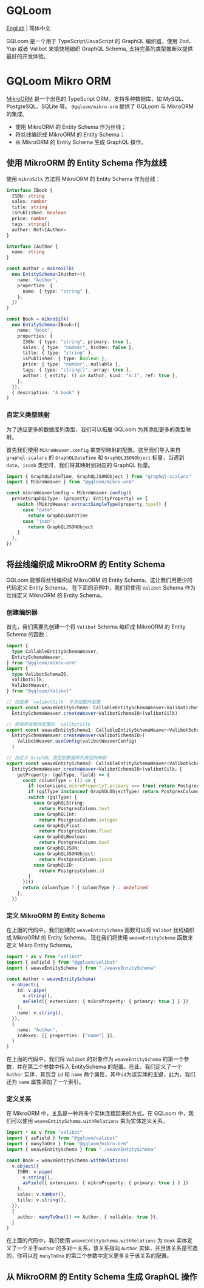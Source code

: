 # GQLoom

[English](./README.md) | 简体中文

GQLoom 是一个用于 TypeScript/JavaScript 的 GraphQL 编织器，使用 Zod、Yup 或者 Valibot 来愉快地编织 GraphQL Schema, 支持完善的类型推断以提供最好的开发体验。

# GQLoom Mikro ORM

[MikroORM](https://mikro-orm.io/) 是一个出色的 TypeScript ORM，支持多种数据库，如 MySQL、PostgreSQL、SQLite 等。
`@gqloom/mikro-orm` 提供了 GQLoom 与 MikroORM 的集成。

- 使用 MikroORM 的 Entity Schema 作为丝线；
- 将丝线编织成 MikroORM 的 Entity Schema；
- 从 MikroORM 的 Entity Schema 生成 GraphQL 操作。

## 使用 MikroORM 的 Entity Schema 作为丝线

使用 `mikroSilk` 方法将 MikroORM 的 Entity Schema 作为丝线：

```ts
interface IBook {
  ISBN: string
  sales: number
  title: string
  isPublished: boolean
  price: number
  tags: string[]
  author: Ref<IAuthor>
}

interface IAuthor {
  name: string
}

const Author = mikroSilk(
  new EntitySchema<IAuthor>({
    name: "Author",
    properties: {
      name: { type: "string" },
    },
  })
)

const Book = mikroSilk(
  new EntitySchema<IBook>({
    name: "Book",
    properties: {
      ISBN: { type: "string", primary: true },
      sales: { type: "number", hidden: false },
      title: { type: "string" },
      isPublished: { type: Boolean },
      price: { type: "number", nullable },
      tags: { type: "string[]", array: true },
      author: { entity: () => Author, kind: "m:1", ref: true },
    },
  }),
  { description: "A book" }
)
```

### 自定义类型映射

为了适应更多的数据库列类型，我们可以拓展 GQLoom 为其添加更多的类型映射。

首先我们使用 `MikroWeaver.config` 来类型映射的配置。这里我们导入来自 `graphql-scalars` 的 `GraphQLDateTime` 和 `GraphQLJSONObject` 标量，当遇到 `date`、`jsonb` 类型时，我们将其映射到对应的 GraphQL 标量。

```ts
import { GraphQLDateTime, GraphQLJSONObject } from "graphql-scalars"
import { MikroWeaver } from "@gqloom/mikro-orm"

const mikroWeaverConfig = MikroWeaver.config({
  presetGraphQLType: (property: EntityProperty) => {
    switch (MikroWeaver.extractSimpleType(property.type)) {
      case "date":
        return GraphQLDateTime
      case "json":
        return GraphQLJSONObject
    }
  },
})
```

## 将丝线编织成 MikroORM 的 Entity Schema

GQLoom 能够将丝线编织成 MikroORM 的 Entity Schema，这让我们用更少的代码定义 Entity Schema。
在下面的示例中，我们将使用 `Valibot` Schema 作为丝线定义 MikroORM 的 Entity Schema。

### 创建编织器

首先，我们需要先创建一个将 `Valibot` Schema 编织成 MikroORM 的 Entity Schema 的函数：

```ts
import {
  type CallableEntitySchemaWeaver,
  EntitySchemaWeaver,
} from "@gqloom/mikro-orm"
import {
  type ValibotSchemaIO,
  valibotSilk,
  ValibotWeaver,
} from "@gqloom/Valibot"

// 仅使用 `valibotSilk` 不添加额外配置
export const weaveEntitySchema: CallableEntitySchemaWeaver<ValibotSchemaIO> =
  EntitySchemaWeaver.createWeaver<ValibotSchemaIO>(valibotSilk)

// 使用带有额外配置的 `valibotSilk`
export const weaveEntitySchema1: CallableEntitySchemaWeaver<ValibotSchemaIO> =
  EntitySchemaWeaver.createWeaver<ValibotSchemaIO>(
    ValibotWeaver.useConfig(valibotWeaverConfig)
  )

// 自定义 GraphQL 类型到数据库列类型的映射
export const weaveEntitySchema2: CallableEntitySchemaWeaver<ValibotSchemaIO> =
  EntitySchemaWeaver.createWeaver<ValibotSchemaIO>(valibotSilk，{
    getProperty: (gqlType, field) => {
      const columnType = (() => {
        if (extensions.mikroProperty?.primary === true) return PostgresColumn.id
        if (gqlType instanceof GraphQLObjectType) return PostgresColumn.jsonb
        switch (gqlType) {
          case GraphQLString:
            return PostgresColumn.text
          case GraphQLInt:
            return PostgresColumn.integer
          case GraphQLFloat:
            return PostgresColumn.float
          case GraphQLBoolean:
            return PostgresColumn.bool
          case GraphQLJSON:
          case GraphQLJSONObject:
            return PostgresColumn.jsonb
          case GraphQLID:
            return PostgresColumn.id
        }
      })()
      return columnType ? { columnType } : undefined
    },
  })
```

### 定义 MikroORM 的 Entity Schema

在上面的代码中，我们创建的 `weaveEntitySchema` 函数可以将 `Valibot` 丝线编织成 MikroORM 的 Entity Schema。
现在我们将使用 `weaveEntitySchema` 函数来定义 Mikro Entity Schema。

```ts
import * as v from "valibot"
import { asField } from "@gqloom/valibot"
import { weaveEntitySchema } from "./weaveEntitySchema"

const Author = weaveEntitySchema(
  v.object({
    id: v.pipe(
      v.string(),
      asField({ extensions: { mikroProperty: { primary: true } } })
    ),
    name: v.string(),
  }),
  {
    name: "Author",
    indexes: [{ properties: ["name"] }],
  }
)
```

在上面的代码中，我们将 `Valibot` 的对象作为 `weaveEntitySchema` 的第一个参数，并在第二个参数中传入 EntitySchema 的配置。在此，我们定义了一个 `Author` 实体，其包含 `id` 和 `name` 两个属性，其中`id`为该实体的主键，此为，我们还为 `name` 属性添加了一个索引。

### 定义关系

在 MikroORM 中，[关系](https://mikro-orm.io/docs/relationships)是一种将多个实体连接起来的方式。在 GQLoom 中，我们可以使用 `weaveEntitySchema.withRelations` 来为实体定义关系。

```ts
import * as v from "valibot"
import { asField } from "@gqloom/valibot"
import { manyToOne } from "@gqloom/mikro-orm"
import { weaveEntitySchema } from "./weaveEntitySchema"

const Book = weaveEntitySchema.withRelations(
  v.object({
    ISBN: v.pipe(
      v.string(),
      asField({ extensions: { mikroProperty: { primary: true } } })
    ),
    sales: v.number(),
    title: v.string(),
  }),
  {
    author: manyToOne(() => Author, { nullable: true }),
  }
)
```

在上面的代码中，我们使用 `weaveEntitySchema.withRelations` 为 `Book` 实体定义了一个关于`author` 的多对一关系，该关系指向 `Author` 实体，并且该关系是可选的，你可以在 `manyToOne` 的第二个参数中定义更多关于该关系的配置。

## 从 MikroORM 的 Entity Schema 生成 GraphQL 操作
